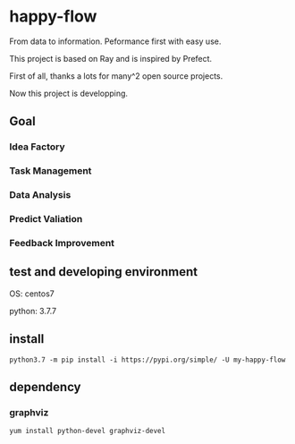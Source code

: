 # happy-flow

From data to information. Peformance first with easy use.

This project is based on Ray and is inspired by Prefect.

First of all, thanks a lots for many^2 open source projects.

Now this project is developping.

## Goal

### Idea Factory

### Task Management

### Data Analysis

### Predict Valiation

### Feedback Improvement


## test and developing environment
OS: centos7

python:  3.7.7


## install
```shell
python3.7 -m pip install -i https://pypi.org/simple/ -U my-happy-flow
```

## dependency

### graphviz
```shell
yum install python-devel graphviz-devel
```
